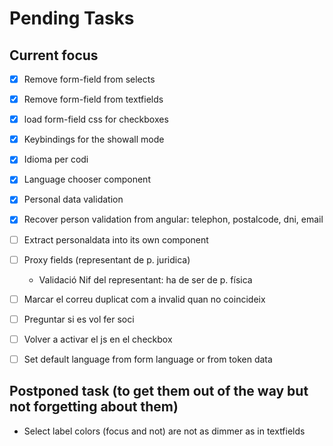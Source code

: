 # Pending Tasks


## Current focus

- [x] Remove form-field from selects
- [x] Remove form-field from textfields
- [x] load form-field css for checkboxes
- [x] Keybindings for the showall mode
- [x] Idioma per codi
- [x] Language chooser component
- [x] Personal data validation
- [x] Recover person validation from angular: telephon, postalcode, dni, email
- [ ] Extract personaldata into its own component
- [ ] Proxy fields (representant de p. juridica)
    - Validació Nif del representant: ha de ser de p. física
- [ ] Marcar el correu duplicat com a invalid quan no coincideix
- [ ] Preguntar si es vol fer soci
- [ ] Volver a activar el js en el checkbox
- [ ] Set default language from form language or from token data


## Postponed task (to get them out of the way but not forgetting about them)


- Select label colors (focus and not) are not as dimmer as in textfields




